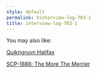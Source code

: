 ```yaml
---
style: default
permalink: Xinterview-log-783-1
title: interview-log-783-1
---
```

You may also like:

[Quikngruvn Halifax](http://scp-wiki.net/quikngruvn-personnel-file)

[SCP-1886: The More The Merrier](http://scp-wiki.net/scp-1886)
